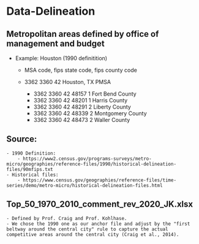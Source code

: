 # Data-Delineation

## Metropolitan areas defined by office of management and budget

- Example: Houston (1990 definitition)

    - MSA code, fips state code, fips county code
    
    - 3362    3360    42                                 Houston, TX PMSA
    
      - 3362    3360    42      48157   1                       Fort Bend County
      - 3362    3360    42      48201   1                       Harris County
      - 3362    3360    42      48291   2                       Liberty County
      - 3362    3360    42      48339   2                       Montgomery County
      - 3362    3360    42      48473   2                       Waller County
      
## Source: 
    - 1990 Definition:
        - https://www2.census.gov/programs-surveys/metro-micro/geographies/reference-files/1990/historical-delineation-files/90mfips.txt
    - Historical files: 
        - https://www.census.gov/geographies/reference-files/time-series/demo/metro-micro/historical-delineation-files.html
        
## Top_50_1970_2010_comment_rev_2020_JK.xlsx
    - Defined by Prof. Craig and Prof. Kohlhase. 
    - We chose the 1990 one as our anchor file and adjust by the "first beltway around the central city" rule to capture the actual competitive areas around the central city (Craig et al., 2014).
